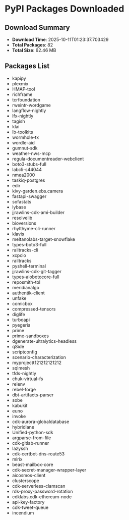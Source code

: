 # PyPI Packages Downloaded

## Download Summary
- **Download Time**: 2025-10-11T01:23:37.703429
- **Total Packages**: 82
- **Total Size**: 62.46 MB

## Packages List
- kapipy
- plexmix
- HMAP-tool
- richframe
- tcrfoundation
- rweintr-wordgame
- langflow-nightly
- lfx-nightly
- tagish
- klai
- lb-toolkits
- wormhole-tx
- wordle-aid
- gumnut-sdk
- weather-nws-mcp
- regula-documentreader-webclient
- boto3-stubs-full
- labcli-s44044
- nmea2000
- taskiq-postgres
- edir
- kivy-garden.ebs.camera
- fastapi-swagger
- sofastats
- lybase
- jjrawlins-cdk-ami-builder
- resolvelib
- bioversions
- rhylthyme-cli-runner
- klavis
- meltanolabs-target-snowflake
- types-boto3-full
- railtracks-cli
- xcpcio
- railtracks
- pyshell-terminal
- jjrawlins-cdk-git-tagger
- types-aiobotocore-full
- reposmith-tol
- meridianalgo
- authentik-client
- unfake
- comicbox
- compressed-tensors
- diglife
- turboapi
- pyegeria
- prime
- prime-sandboxes
- dgenerate-ultralytics-headless
- qSide
- scriptconfig
- scenario-characterization
- myprojectt121212121212
- sqlmesh
- tfds-nightly
- chuk-virtual-fs
- relenv
- rebel-forge
- dbt-artifacts-parser
- sobe
- kabukit
- euno
- invoke
- cdk-aurora-globaldatabase
- hybridlane
- Unified-python-sdk
- argparse-from-file
- cdk-gitlab-runner
- lazyssh
- cdk-certbot-dns-route53
- mirix
- beast-mailbox-core
- cdk-secret-manager-wrapper-layer
- aicosmos-client
- clusterscope
- cdk-serverless-clamscan
- rds-proxy-password-rotation
- cdklabs.cdk-ethereum-node
- api-key-factory
- cdk-tweet-queue
- incendium
